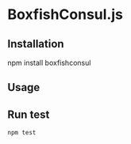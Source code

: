 # BoxfishConsul.js

## Installation

npm install boxfishconsul

## Usage


## Run test

```
npm test
```
